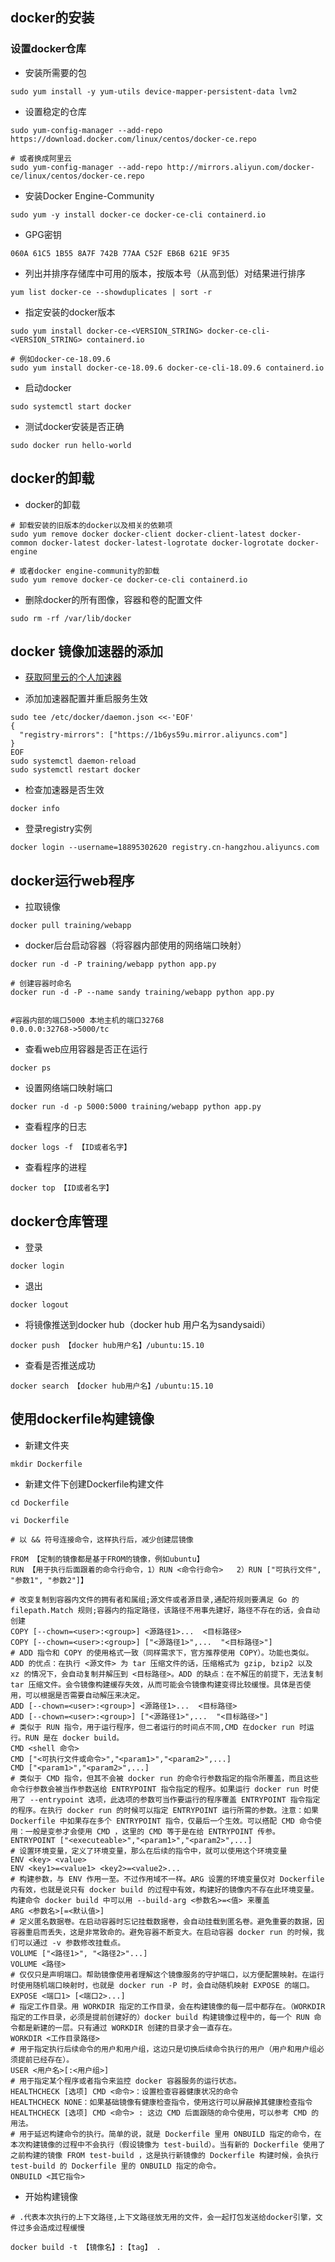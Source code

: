## docker的安装

### 设置docker仓库

- 安装所需要的包

```shell
sudo yum install -y yum-utils device-mapper-persistent-data lvm2
```

- 设置稳定的仓库

```shell
sudo yum-config-manager --add-repo https://download.docker.com/linux/centos/docker-ce.repo
    
# 或者换成阿里云
sudo yum-config-manager --add-repo http://mirrors.aliyun.com/docker-ce/linux/centos/docker-ce.repo
```

- 安装Docker Engine-Community

```shell
sudo yum -y install docker-ce docker-ce-cli containerd.io
```

- GPG密钥

```shell
060A 61C5 1B55 8A7F 742B 77AA C52F EB6B 621E 9F35
```

- 列出并排序存储库中可用的版本，按版本号（从高到低）对结果进行排序

```shell
yum list docker-ce --showduplicates | sort -r
```

- 指定安装的docker版本

```shell
sudo yum install docker-ce-<VERSION_STRING> docker-ce-cli-<VERSION_STRING> containerd.io

# 例如docker-ce-18.09.6
sudo yum install docker-ce-18.09.6 docker-ce-cli-18.09.6 containerd.io
```

- 启动docker

```shell
sudo systemctl start docker
```

- 测试docker安装是否正确

```shell
sudo docker run hello-world
```

## docker的卸载

- docker的卸载

```shell
# 卸载安装的旧版本的docker以及相关的依赖项
sudo yum remove docker docker-client docker-client-latest docker-common docker-latest docker-latest-logrotate docker-logrotate docker-engine

# 或者docker engine-community的卸载
sudo yum remove docker-ce docker-ce-cli containerd.io
```

- 删除docker的所有图像，容器和卷的配置文件

```shell
sudo rm -rf /var/lib/docker
```

## docker 镜像加速器的添加

- [获取阿里云的个人加速器](https://cr.console.aliyun.com/cn-hangzhou/instances/mirrors)

- 添加加速器配置并重启服务生效

```shell
sudo tee /etc/docker/daemon.json <<-'EOF'
{
  "registry-mirrors": ["https://1b6ys59u.mirror.aliyuncs.com"]
}
EOF
sudo systemctl daemon-reload
sudo systemctl restart docker
```

- 检查加速器是否生效

```shell
docker info
```

- 登录registry实例

```shell
docker login --username=18895302620 registry.cn-hangzhou.aliyuncs.com
```

## docker运行web程序

- 拉取镜像

```shell
docker pull training/webapp
```

- docker后台启动容器（将容器内部使用的网络端口映射）

```shell
docker run -d -P training/webapp python app.py

# 创建容器时命名
docker run -d -P --name sandy training/webapp python app.py


#容器内部的端口5000 本地主机的端口32768
0.0.0.0:32768->5000/tc
```

- 查看web应用容器是否正在运行

```shell
docker ps
```

- 设置网络端口映射端口

```shell
docker run -d -p 5000:5000 training/webapp python app.py
```

- 查看程序的日志

```shell
docker logs -f 【ID或者名字】
```

- 查看程序的进程

```shell
docker top 【ID或者名字】
```

## docker仓库管理

- 登录

```shell
docker login
```

- 退出

```shell
docker logout
```

- 将镜像推送到docker hub（docker hub 用户名为sandysaidi）

```shell
docker push 【docker hub用户名】/ubuntu:15.10
```

- 查看是否推送成功

```shell
docker search 【docker hub用户名】/ubuntu:15.10
```

## 使用dockerfile构建镜像

- 新建文件夹

```shell
mkdir Dockerfile
```

- 新建文件下创建Dockerfile构建文件

```shell
cd Dockerfile

vi Dockerfile

# 以 && 符号连接命令，这样执行后，减少创建层镜像

FROM 【定制的镜像都是基于FROM的镜像，例如ubuntu】
RUN 【用于执行后面跟着的命令行命令，1）RUN <命令行命令>	2）RUN ["可执行文件", "参数1", "参数2"]】

# 改变复制到容器内文件的拥有者和属组;源文件或者源目录,通配符规则要满足 Go 的 filepath.Match 规则;容器内的指定路径，该路径不用事先建好，路径不存在的话，会自动创建
COPY [--chown=<user>:<group>] <源路径1>...  <目标路径>
COPY [--chown=<user>:<group>] ["<源路径1>",...  "<目标路径>"]
# ADD 指令和 COPY 的使用格式一致（同样需求下，官方推荐使用 COPY）。功能也类似。ADD 的优点：在执行 <源文件> 为 tar 压缩文件的话，压缩格式为 gzip, bzip2 以及 xz 的情况下，会自动复制并解压到 <目标路径>。ADD 的缺点：在不解压的前提下，无法复制 tar 压缩文件。会令镜像构建缓存失效，从而可能会令镜像构建变得比较缓慢。具体是否使用，可以根据是否需要自动解压来决定。
ADD [--chown=<user>:<group>] <源路径1>...  <目标路径>
ADD [--chown=<user>:<group>] ["<源路径1>",...  "<目标路径>"]
# 类似于 RUN 指令，用于运行程序，但二者运行的时间点不同,CMD 在docker run 时运行。RUN 是在 docker build。
CMD <shell 命令> 
CMD ["<可执行文件或命令>","<param1>","<param2>",...] 
CMD ["<param1>","<param2>",...] 
# 类似于 CMD 指令，但其不会被 docker run 的命令行参数指定的指令所覆盖，而且这些命令行参数会被当作参数送给 ENTRYPOINT 指令指定的程序。如果运行 docker run 时使用了 --entrypoint 选项，此选项的参数可当作要运行的程序覆盖 ENTRYPOINT 指令指定的程序。在执行 docker run 的时候可以指定 ENTRYPOINT 运行所需的参数。注意：如果 Dockerfile 中如果存在多个 ENTRYPOINT 指令，仅最后一个生效。可以搭配 CMD 命令使用：一般是变参才会使用 CMD ，这里的 CMD 等于是在给 ENTRYPOINT 传参。
ENTRYPOINT ["<executeable>","<param1>","<param2>",...]
# 设置环境变量，定义了环境变量，那么在后续的指令中，就可以使用这个环境变量
ENV <key> <value>
ENV <key1>=<value1> <key2>=<value2>...
# 构建参数，与 ENV 作用一至。不过作用域不一样。ARG 设置的环境变量仅对 Dockerfile 内有效，也就是说只有 docker build 的过程中有效，构建好的镜像内不存在此环境变量。
构建命令 docker build 中可以用 --build-arg <参数名>=<值> 来覆盖
ARG <参数名>[=<默认值>]
# 定义匿名数据卷。在启动容器时忘记挂载数据卷，会自动挂载到匿名卷。避免重要的数据，因容器重启而丢失，这是非常致命的。避免容器不断变大。在启动容器 docker run 的时候，我们可以通过 -v 参数修改挂载点。
VOLUME ["<路径1>", "<路径2>"...]
VOLUME <路径>
# 仅仅只是声明端口。帮助镜像使用者理解这个镜像服务的守护端口，以方便配置映射。在运行时使用随机端口映射时，也就是 docker run -P 时，会自动随机映射 EXPOSE 的端口。
EXPOSE <端口1> [<端口2>...]
# 指定工作目录。用 WORKDIR 指定的工作目录，会在构建镜像的每一层中都存在。（WORKDIR 指定的工作目录，必须是提前创建好的）docker build 构建镜像过程中的，每一个 RUN 命令都是新建的一层。只有通过 WORKDIR 创建的目录才会一直存在。
WORKDIR <工作目录路径>
# 用于指定执行后续命令的用户和用户组，这边只是切换后续命令执行的用户（用户和用户组必须提前已经存在）。
USER <用户名>[:<用户组>]
# 用于指定某个程序或者指令来监控 docker 容器服务的运行状态。
HEALTHCHECK [选项] CMD <命令>：设置检查容器健康状况的命令
HEALTHCHECK NONE：如果基础镜像有健康检查指令，使用这行可以屏蔽掉其健康检查指令
HEALTHCHECK [选项] CMD <命令> : 这边 CMD 后面跟随的命令使用，可以参考 CMD 的用法。
# 用于延迟构建命令的执行。简单的说，就是 Dockerfile 里用 ONBUILD 指定的命令，在本次构建镜像的过程中不会执行（假设镜像为 test-build）。当有新的 Dockerfile 使用了之前构建的镜像 FROM test-build ，这是执行新镜像的 Dockerfile 构建时候，会执行 test-build 的 Dockerfile 里的 ONBUILD 指定的命令。
ONBUILD <其它指令>
```

- 开始构建镜像

```shell
# .代表本次执行的上下文路径,上下文路径放无用的文件，会一起打包发送给docker引擎，文件过多会造成过程缓慢

docker build -t 【镜像名】:【tag】 .
```
